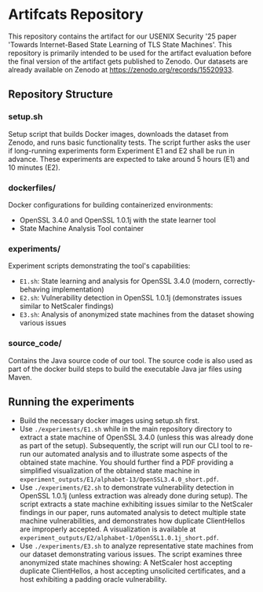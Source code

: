 # Artifcats Repository

This repository contains the artifact for our USENIX Security '25 paper 'Towards Internet-Based State
Learning of TLS State Machines'. This repository is primarily intended to be used for the artifact evaluation before the final version of the artifact gets published to Zenodo. Our datasets are already available on Zenodo at https://zenodo.org/records/15520933.

## Repository Structure
### setup.sh
Setup script that builds Docker images, downloads the dataset from Zenodo, and runs basic functionality tests. The script further asks the user if long-running experiments form Experiment E1 and E2 shall be run in advance. These experiments are expected to take around 5 hours (E1) and 10 minutes (E2).

### dockerfiles/
Docker configurations for building containerized environments:
- OpenSSL 3.4.0 and OpenSSL 1.0.1j with the state learner tool
- State Machine Analysis Tool container

### experiments/
Experiment scripts demonstrating the tool's capabilities:
- `E1.sh`: State learning and analysis for OpenSSL 3.4.0 (modern, correctly-behaving implementation)
- `E2.sh`: Vulnerability detection in OpenSSL 1.0.1j (demonstrates issues similar to NetScaler findings)
- `E3.sh`: Analysis of anonymized state machines from the dataset showing various issues

### source_code/
Contains the Java source code of our tool. The source code is also used as part of the docker build steps to build the executable Java jar files using Maven.


## Running the experiments
- Build the necessary docker images using setup.sh first.
- Use `./experiments/E1.sh` while in the main repository directory to extract a state machine of OpenSSL 3.4.0 (unless this was already done as part of the setup). Subsequently, the script will run our CLI tool to re-run our automated analysis and to illustrate some aspects of the obtained state machine. You should further find a PDF providing a simplified visualization of the obtained state machine in `experiment_outputs/E1/alphabet-13/OpenSSL3.4.0_short.pdf`.
- Use `./experiments/E2.sh` to demonstrate vulnerability detection in OpenSSL 1.0.1j (unless extraction was already done during setup). The script extracts a state machine exhibiting issues similar to the NetScaler findings in our paper, runs automated analysis to detect multiple state machine vulnerabilities, and demonstrates how duplicate ClientHellos are improperly accepted. A visualization is available at `experiment_outputs/E2/alphabet-1/OpenSSL1.0.1j_short.pdf`.
- Use `./experiments/E3.sh` to analyze representative state machines from our dataset demonstrating various issues. The script examines three anonymized state machines showing: A NetScaler host accepting duplicate ClientHellos, a host accepting unsolicited certificates, and a host exhibiting a padding oracle vulnerability.

